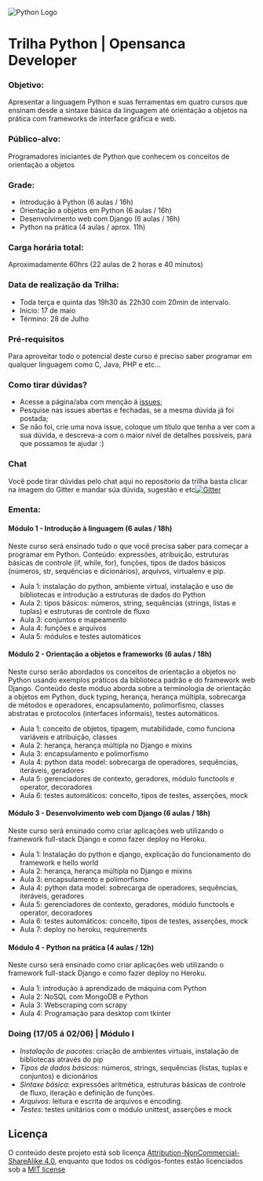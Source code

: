 ![Python Logo](http://morganlinton.com/wp-content/uploads/2015/04/python-programming.png)

# Trilha Python | Opensanca Developer

### Objetivo:
 Apresentar a linguagem Python e suas ferramentas em quatro cursos que ensinam desde a sintaxe básica da linguagem até orientação a objetos na prática com frameworks de interface gráfica e web. 

### Público-alvo:
Programadores iniciantes de Python que conhecem os conceitos de orientação a objetos 

### Grade: 
* Introdução à Python (6 aulas / 16h) 
* Orientação a objetos em Python (6 aulas / 16h) 
* Desenvolvimento web com Django (6 aulas / 16h) 
* Python na prática (4 aulas / aprox. 11h) 

### Carga horária total:   
Aproximadamente 60hrs (22 aulas de 2 horas e 40 minutos) 

### Data de realização da Trilha: 
* Toda terça e quinta das 19h30 ás 22h30 com 20min de intervalo. 
* Inicio: 17 de maio 
* Término: 28 de Julho  

### Pré-requisitos

Para aproveitar todo o potencial deste curso é preciso saber programar em qualquer linguagem como C, Java, PHP e etc...

### Como tirar dúvidas?
* Acesse a página/aba com menção á [issues](https://github.com/opensanca/trilha-python/issues/new);
* Pesquise nas issues abertas e fechadas, se a mesma dúvida já foi postada;
* Se não foi, crie uma nova issue, coloque um título que tenha a ver com a sua dúvida, e descreva-a com o maior nível de detalhes possíveis, para que possamos te ajudar :)

### Chat
Você pode tirar dúvidas pelo chat aqui no repositorio da trilha basta clicar na imagem do Gitter e mandar súa dúvida, sugestão e etc[![Gitter](https://badges.gitter.im/opensanca/trilha-python.svg)](https://gitter.im/opensanca/trilha-python?utm_source=badge&utm_medium=badge&utm_campaign=pr-badge)

### Ementa:   

#### Módulo 1 - Introdução à linguagem (6 aulas / 18h)

Neste curso será ensinado tudo o que você precisa saber para começar a programar em Python. 
Conteúdo: expressões, atribuição, estruturas básicas de controle (if, while, for), funções, tipos de dados básicos (números, str, sequências e dicionários), arquivos, virtualenv e pip.

* Aula 1: instalação do python, ambiente virtual, instalação e uso de bibliotecas e introdução a estruturas de dados do Python
* Aula 2: tipos básicos: números, string, sequências (strings, listas e tuplas) e estruturas de controle de fluxo
* Aula 3: conjuntos e mapeamento
* Aula 4: funções e arquivos
* Aula 5:	módulos e testes automáticos

#### Módulo 2 - Orientação a objetos e frameworks (6 aulas / 18h)

Neste curso serão abordados os conceitos de orientação a objetos no Python usando exemplos práticos da biblioteca padrão e do framework web Django. Conteúdo deste móduo aborda sobre a terminologia de orientação a objetos em Python, duck typing, herança, herança múltipla, sobrecarga de métodos e operadores, encapsulamento, polimorfismo, classes abstratas e protocolos (interfaces informais), testes automáticos.

* Aula 1: conceito de objetos, tipagem, mutabilidade, como funciona variáveis e atribuição, classes
* Aula 2: herança, herança múltipla no Django e mixins
* Aula 3: encapsulamento e polimorfismo
* Aula 4: python data model: sobrecarga de operadores, sequências, iteráveis, geradores
* Aula 5: gerenciadores de contexto, geradores, módulo functools e operator, decoradores
* Aula 6: testes automáticos: conceito, tipos de testes, asserções, mock 

#### Módulo 3 - Desenvolvimento web com Django (6 aulas / 18h)

Neste curso será ensinado como criar aplicações web utilizando o framework full-stack Django e como fazer deploy no Heroku.

* Aula 1: Instalação do python e django, explicação do funcionamento do framework e hello world 
* Aula 2: herança, herança múltipla no Django e mixins
* Aula 3: encapsulamento e polimorfismo
* Aula 4: python data model: sobrecarga de operadores, sequências, iteráveis, geradores
* Aula 5: gerenciadores de contexto, geradores, módulo functools e operator, decoradores
* Aula 6: testes automáticos: conceito, tipos de testes, asserções, mock 
* Aula 7: deploy no heroku, requirements

#### Módulo 4 - Python na prática (4 aulas / 12h)

Neste curso será ensinado como criar aplicações web utilizando o framework full-stack Django e como fazer deploy no Heroku.

* Aula 1: introdução à aprendizado de máquina com Python
* Aula 2: NoSQL com MongoDB e Python
* Aula 3: Webscraping com scrapy
* Aula 4: Programação para desktop com tkinter

###  Doing (17/05 á 02/06) | Módulo I 

- *Instalação de pacotes*: criação de ambientes virtuais, instalação de bibliotecas através do pip
- *Tipos de dados básicos*: números, strings, sequências (listas, tuplas e conjuntos) e dicionários
- *Sintaxe básica*: expressões aritmética, estruturas básicas de controle de fluxo, iteração e definição de funções.
- *Arquivos*: leitura e escrita de arquivos e encoding.
- *Testes*: testes unitários com o módulo unittest, asserções e mock

## Licença

O conteúdo deste projeto está sob licença [Attribution-NonCommercial-ShareAlike 4.0](http://creativecommons.org/licenses/by-nc-sa/4.0/), enquanto que todos os códigos-fontes estão licenciados sob a [MIT license](http://opensource.org/licenses/mit-license.php)
